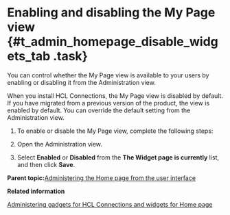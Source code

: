 # Enabling and disabling the My Page view {#t_admin_homepage_disable_widgets_tab .task}

You can control whether the My Page view is available to your users by enabling or disabling it from the Administration view.

When you install HCL Connections, the My Page view is disabled by default. If you have migrated from a previous version of the product, the view is enabled by default. You can override the default setting from the Administration view.

1.  To enable or disable the My Page view, complete the following steps:
2.  Open the Administration view.

3.  Select **Enabled** or **Disabled** from the **The Widget page is currently** list, and then click **Save**.


**Parent topic:**[Administering the Home page from the user interface](../admin/c_admin_homepage_ui.md)

**Related information**  


[Administering gadgets for HCL Connections and widgets for Home page](../admin/c_admin_homepage_add_custom_widgets_homepage.md)

